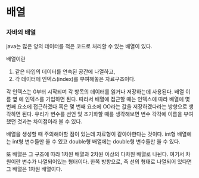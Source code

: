 <h1>배열</h1>

<h3>자바의 배열</h3>
java는 많은 양의 데이터를 적은 코드로 처리할 수 있는 배열이 있다.<br>

배열이란<br>
1. 같은 타입의 데이터를 연속된 공간에 나열하고,<br>
2. 각 데이터에 인덱스(index)를 부여해놓은 자료구조이다.<br>

각 인덱스는 0부터 시작되며 각 항목의 데이터를 읽거나 저장하는데 사용된다.
배열 이름 옆 [](대괄호)에 인덱스를 기입하면 된다.
따라서 배열에 접근할 때는 인덱스에 따라 배열에 몇 번째 요소에 접근하겠다 혹은 몇 번째 요소에 OO라는 값을 저장하겠다라는 방향으로 생각하면 된다.
우리가 변수를 선언 및 초기화할 때를 생각해보면 변수 각각에 이름을 부여했던 것과는 차이점이라 볼 수 있다.<br>

배열을 생성할 때 주의해야할 점이 있는데 자료형이 같아야한다는 것이다.
int형 배열에는 int형 변수들만 올 수 있고 double형 배열에는 double형 변수들만 올 수 있다.<br>

또 배열은 그 구조에 따라 1차원 배열과 2차원 이상의 다차원 배열로 나뉜다.
여기서 차원이란 변수가 나열되어있는 형태이다.
한쪽 방향으로, 즉 선의 형태로 나열되어 있다면 그 배열은 1차원 배열이다.<br>
<br><br>

